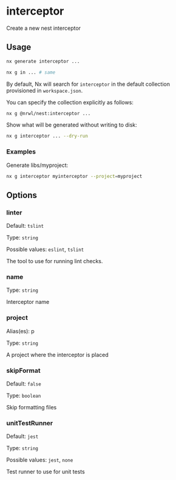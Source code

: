 # interceptor

Create a new nest interceptor

## Usage

```bash
nx generate interceptor ...
```

```bash
nx g in ... # same
```

By default, Nx will search for `interceptor` in the default collection provisioned in `workspace.json`.

You can specify the collection explicitly as follows:

```bash
nx g @nrwl/nest:interceptor ...
```

Show what will be generated without writing to disk:

```bash
nx g interceptor ... --dry-run
```

### Examples

Generate libs/myproject:

```bash
nx g interceptor myinterceptor --project=myproject
```

## Options

### linter

Default: `tslint`

Type: `string`

Possible values: `eslint`, `tslint`

The tool to use for running lint checks.

### name

Type: `string`

Interceptor name

### project

Alias(es): p

Type: `string`

A project where the interceptor is placed

### skipFormat

Default: `false`

Type: `boolean`

Skip formatting files

### unitTestRunner

Default: `jest`

Type: `string`

Possible values: `jest`, `none`

Test runner to use for unit tests
